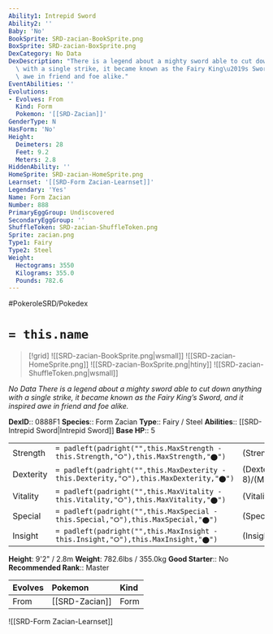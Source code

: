 ```yaml
---
Ability1: Intrepid Sword
Ability2: ''
Baby: 'No'
BookSprite: SRD-zacian-BookSprite.png
BoxSprite: SRD-zacian-BoxSprite.png
DexCategory: No Data
DexDescription: "There is a legend about a mighty sword able to cut down anything\
  \ with a single strike, it became known as the Fairy King\u2019s Sword, and it inspired\
  \ awe in friend and foe alike."
EventAbilities: ''
Evolutions:
- Evolves: From
  Kind: Form
  Pokemon: '[[SRD-Zacian]]'
GenderType: N
HasForm: 'No'
Height:
  Deimeters: 28
  Feet: 9.2
  Meters: 2.8
HiddenAbility: ''
HomeSprite: SRD-zacian-HomeSprite.png
Learnset: '[[SRD-Form Zacian-Learnset]]'
Legendary: 'Yes'
Name: Form Zacian
Number: 888
PrimaryEggGroup: Undiscovered
SecondaryEggGroup: ''
ShuffleToken: SRD-zacian-ShuffleToken.png
Sprite: zacian.png
Type1: Fairy
Type2: Steel
Weight:
  Hectograms: 3550
  Kilograms: 355.0
  Pounds: 782.6
---
```


#PokeroleSRD/Pokedex

# `= this.name`

> [!grid]
> ![[SRD-zacian-BookSprite.png|wsmall]]
> ![[SRD-zacian-HomeSprite.png]]
> ![[SRD-zacian-BoxSprite.png|htiny]]
> ![[SRD-zacian-ShuffleToken.png|wsmall]]


*No Data*
*There is a legend about a mighty sword able to cut down anything with a single strike, it became known as the Fairy King’s Sword, and it inspired awe in friend and foe alike.*

**DexID**:: 0888F1
**Species**:: Form Zacian
**Type**:: Fairy / Steel
**Abilities**:: [[SRD-Intrepid Sword|Intrepid Sword]]
**Base HP**:: 5

|           |                                                                                        |                                          |
| --------- | -------------------------------------------------------------------------------------- | ---------------------------------------- |
| Strength  | `= padleft(padright("",this.MaxStrength - this.Strength,"⭘"),this.MaxStrength,"⬤")`    | (Strength::9)/(MaxStrength::9)   |
| Dexterity | `= padleft(padright("",this.MaxDexterity - this.Dexterity,"⭘"),this.MaxDexterity,"⬤")` | (Dexterity:: 8)/(MaxDexterity::8) |
| Vitality  | `= padleft(padright("",this.MaxVitality - this.Vitality,"⭘"),this.MaxVitality,"⬤")`    | (Vitality::6)/(MaxVitality::6)   |
| Special   | `= padleft(padright("",this.MaxSpecial - this.Special,"⭘"),this.MaxSpecial,"⬤")`       | (Special::5)/(MaxSpecial::5)     |
| Insight   | `= padleft(padright("",this.MaxInsight - this.Insight,"⭘"),this.MaxInsight,"⬤")`       | (Insight::6)/(MaxInsight::6)     |

**Height**: 9'2" / 2.8m
**Weight**: 782.6lbs / 355.0kg
**Good Starter**:: No
**Recommended Rank**:: Master

| Evolves   | Pokemon        | Kind   |
|:----------|:---------------|:-------|
| From      | [[SRD-Zacian]] | Form   |

![[SRD-Form Zacian-Learnset]]